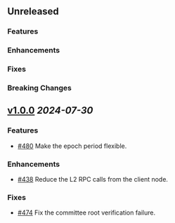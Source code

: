 <!--
Key Principles
•  Human-Friendly: Changelogs are written for humans, not machines.

•  Comprehensive: Every version should have an entry.

•  Categorized: Group similar types of changes together.

•  Linkable: Versions and sections should be easily linkable.

•  Chronological: The latest version appears first.

•  Dated: Each version's release date is displayed.

•  Versioning: Indicate if Semantic Versioning is followed.

Instructions
Add changelog entries to the Unreleased section under the appropriate category. Each entry must include a tag and the GitHub PR reference in the following format:

* #<PR-number> message

•  Tag: Indicates where the change is made (e.g., (core), (ui)).

•  Issue Number: Will be linked during the release process, no need to manually add links.

Change Categories
•  New Features: For newly added features.

•  Enhancements: For improvements in existing functionality.

•  Deprecations: For features that will be removed in the future.

•  Fixes: For bug fixes.

•  Breaking Changes: For changes that break backward compatibility.
-->

## Unreleased

### Features

### Enhancements

### Fixes

### Breaking Changes

###

## [v1.0.0](https://github.com/Lagrange-Labs/lsc-node/releases/tag/v1.0.0) *2024-07-30*

### Features

* [#480](https://github.com/Lagrange-Labs/lsc-node/issues/480) Make the epoch period flexible.

### Enhancements

* [#438](https://github.com/Lagrange-Labs/lsc-node/issues/438) Reduce the L2 RPC calls from the client node.

### Fixes

* [#474](https://github.com/Lagrange-Labs/lsc-node/issues/474) Fix the committee root verification failure.

